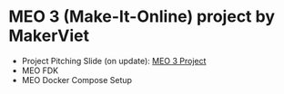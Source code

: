 # MEO 3 (Make-It-Online) project by MakerViet

- Project Pitching Slide (on update): [MEO 3 Project](https://docs.google.com/presentation/d/1e0SDf-n7Tg3CKjRKIoyPZMANF8E-DKs12onq5Z72WuQ/edit?usp=sharing)
- MEO FDK
- MEO Docker Compose Setup
